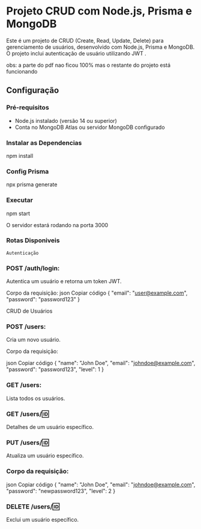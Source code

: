 # Projeto CRUD com Node.js, Prisma e MongoDB

Este é um projeto de CRUD (Create, Read, Update, Delete) para gerenciamento de usuários, desenvolvido com Node.js, Prisma e MongoDB. O projeto inclui autenticação de usuário utilizando JWT .

obs: a parte do pdf nao ficou 100% mas o restante do projeto está funcionando

## Configuração

### Pré-requisitos

- Node.js instalado (versão 14 ou superior)
- Conta no MongoDB Atlas ou servidor MongoDB configurado

### Instalar as Dependencias 
npm install

### Config Prisma
npx prisma generate

### Executar

npm start

O servidor estará rodando na porta 3000

### Rotas Disponiveis 

    Autenticação
### POST /auth/login: 

Autentica um usuário e retorna um token JWT.

Corpo da requisição:
json
Copiar código
{
  "email": "user@example.com",
  "password": "password123"
}

CRUD de Usuários

### POST /users: 
Cria um novo usuário.

Corpo da requisição:

json
Copiar código
{
  "name": "John Doe",
  "email": "johndoe@example.com",
  "password": "password123",
  "level": 1
}
### GET /users: 
Lista todos os usuários.

### GET /users/:id: 
Detalhes de um usuário específico.

### PUT /users/:id: 
Atualiza um usuário específico.

### Corpo da requisição:
json
Copiar código
{
  "name": "John Doe",
  "email": "johndoe@example.com",
  "password": "newpassword123",
  "level": 2
}
### DELETE /users/:id: 
Exclui um usuário específico.


